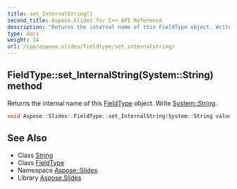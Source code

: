 ```yaml
---
title: set_InternalString()
second_title: Aspose.Slides for C++ API Reference
description: "Returns the internal name of this FieldType object. Write System::String."
type: docs
weight: 14
url: /cpp/aspose.slides/fieldtype/set_internalstring/
---
```

## FieldType::set_InternalString(System::String) method


Returns the internal name of this [FieldType](../) object. Write [System::String](../../../system/string/).

```cpp
void Aspose::Slides::FieldType::set_InternalString(System::String value) override
```

## See Also

* Class [String](../../system/string/)
* Class [FieldType](./)
* Namespace [Aspose::Slides](../)
* Library [Aspose.Slides](../../)